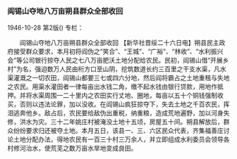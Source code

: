 ### 阎锡山夺地八万亩朔县群众全部收回

1946-10-28
第2版()
专栏：

　　阎锡山夺地八万亩朔县群众全部收回
    【新华社晋绥二十六日电】朔县民主政府接受群众要求，本月初将阎伪之“笑合”、“王城”、“广裕”、“林收”、“水利振兴会”等公司银行掠夺人民之七八万亩肥沃土地分配给农民。民初，阎锡山借“开展乡村”为名，强迫数万人民由桁方口至山阴，挖筑数道长约三百里之干支水渠，凡水渠灌溉之一切农田，阎锡山都要三七或四六分地，然后阎将霸占之土地重租与失地之农民。用渠水灌田者一律每亩出水钱二角，缴不起水钱由银行贷款，用地作抵押。并将水渠周围一二十里内之农田实行丈地、圈地，每亩以五十个铜钱强制收买，否则以违法论罪，加以没收。在阎锡山疯狂掠夺下，失去土地之千百农民，挥泪逃奔他乡。敌占后，农民要给敌伪出重税，纳重粮，造成荒地遍野，加以河身失修，洪水为灾。三十二年姚庄村被淹没土地十五顷，房屋五十间。朔县解放后，群众纷纷要求归还被夺土地。本月五日，该县一、三、六区民众代表，齐集福善庄讨论土地分配办法，得地农民有一百三十村三万余人，并立即组成水利委员会领导各村修河治水，使荒芜之数万亩水旱地变成良田。
